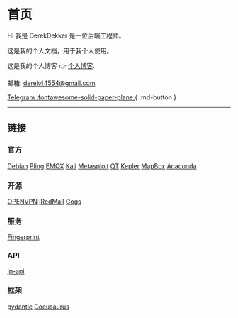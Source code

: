 # 首页

Hi 我是 DerekDekker 是一位后端工程师。

这是我的个人文档，用于我个人使用。

这是我的个人博客 👉 [个人博客](https://derekdekker.com).

邮箱: derek44554@gmail.com

[Telegram :fontawesome-solid-paper-plane:](https://t.me/derek44554){ .md-button }

---
## 链接

### 官方

[Debian](https://www.debian.org)
[Pling](https://www.pling.com)
[EMQX](https://www.emqx.io/zh)
[Kali](https://www.kali.org)
[Metasploit](https://www.metasploit.com)
[QT](https://www.qt.io)
[Kepler](https://kepler.gl)
[MapBox](https://www.mapbox.com)
[Anaconda](https://www.anaconda.com)


### 开源

[OPENVPN](https://openvpn.net)
[iRedMail](https://iredmail.org)
[Gogs](https://gogs.io)

### 服务

[Fingerprint](https://fingerprint.com)

### API

[ip-api](https://ip-api.com/docs)

### 框架

[pydantic](https://docs.pydantic.dev)
[Docusaurus](https://docusaurus.io)

